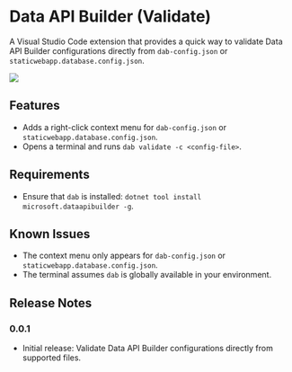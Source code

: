 # Data API Builder (Validate)

A Visual Studio Code extension that provides a quick way to validate Data API Builder configurations directly from `dab-config.json` or `staticwebapp.database.config.json`.

![](validate-data-api-builder/images/dab-logo.png)

## Features

- Adds a right-click context menu for `dab-config.json` or `staticwebapp.database.config.json`.
- Opens a terminal and runs `dab validate -c <config-file>`.

## Requirements

- Ensure that `dab` is installed: `dotnet tool install microsoft.dataapibuilder -g`.

## Known Issues

- The context menu only appears for `dab-config.json` or `staticwebapp.database.config.json`.
- The terminal assumes `dab` is globally available in your environment.

## Release Notes

### 0.0.1

- Initial release: Validate Data API Builder configurations directly from supported files.